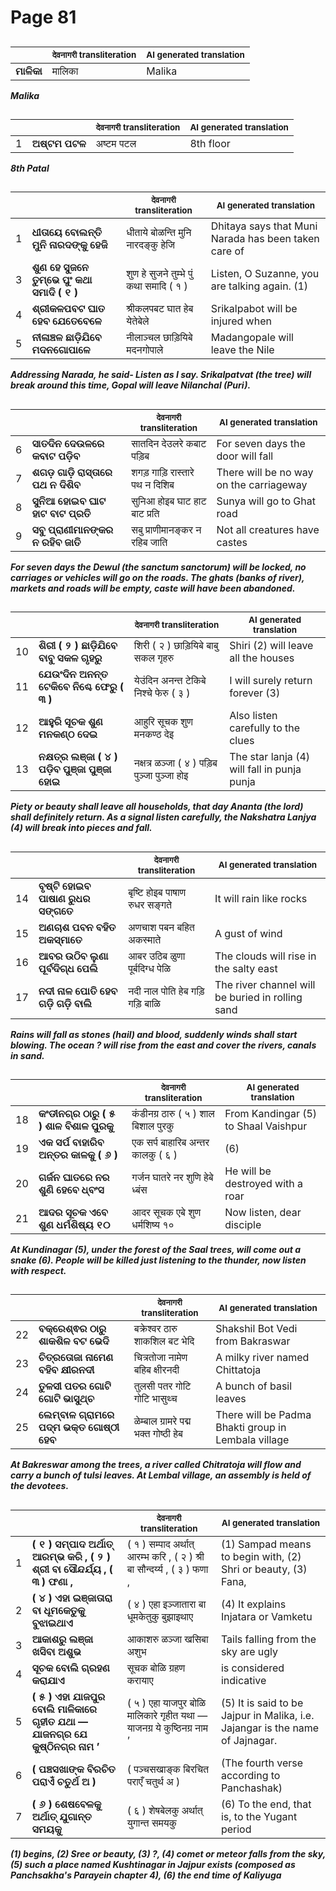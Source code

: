 # Page 81
## 
| | <sub>देवनागरी transliteration</sub> | <sub>AI generated translation</sub> |
| --- | --- | ---|
| **ମାଳିକା** | मालिका | Malika | <!-- Block 1 -->
<!-- Section [1],  -->
<!-- Placeholder for translation. Place text between the underscores(_) and with no leading or trailing spaces. -->
**_Malika_**


## 
| | | <sub>देवनागरी transliteration</sub> | <sub>AI generated translation</sub> |
| --- | --- | --- | ---|
| 1 | **ଅଷ୍ଟମ ପଟଳ** | अष्टम पटल | 8th floor | <!-- Block 2 -->
<!-- Section [2],  -->
<!-- Placeholder for translation. Place text between the underscores(_) and with no leading or trailing spaces. -->
**_8th Patal_**


## 
| | | <sub>देवनागरी transliteration</sub> | <sub>AI generated translation</sub> |
| --- | --- | --- | ---|
| 1 | **ଧୀତାୟେ ବୋଲନ୍ତି ମୁନି ନାରଦଙ୍କୁ ହେଜି** | धीताये बोळन्ति मुनि नारदङ्कु हेजि | Dhitaya says that Muni Narada has been taken care of | <!-- Block 3 -->
| 3 | **ଶୁଣ ହେ ସୁଜନେ ତୁମ୍ଭେ ପୁଂ କଥା ସମାଦି ( ୧ )** | शुण हे सुजने तुम्भे पुं कथा समादि ( १ ) | Listen, O Suzanne, you are talking again. (1) | <!-- Block 3 -->
| 4 | **ଶ୍ରୀକଳପବଟ ଘାତ ହେବ ଯେତେବେଳେ** | श्रीकलपबट घात हेब येतेबेले | Srikalpabot will be injured when | <!-- Block 3 -->
| 5 | **ନୀଳାଞ୍ଚଳ ଛାଡ଼ିଯିବେ ମଦନଗୋପାଳେ** | नीलाञ्चल छाड़ियिबे मदनगोपाले | Madangopale will leave the Nile | <!-- Block 3 -->

**_Addressing Narada, he said- Listen as I say. Srikalpatvat (the tree) will break around this time, Gopal will leave Nilanchal (Puri)._**

## 
| | | <sub>देवनागरी transliteration</sub> | <sub>AI generated translation</sub> |
| --- | --- | --- | ---|
| 6 | **ସାତଦିନ ଦେଉଳରେ କବାଟ ପଡ଼ିବ** | सातदिन देउलरे कबाट पड़िब | For seven days the door will fall | <!-- Block 3 -->
| 7 | **ଶଗଡ଼ ଗାଡ଼ି ରାସ୍ତାରେ ପଥ ନ ଦିଶିବ** | शगड़ गाड़ि रास्तारे पथ न दिशिब | There will be no way on the carriageway | <!-- Block 3 -->
| 8 | **ସୁନିଆ ହୋଇବ ଘାଟ ହାଟ ବାଟ ପ୍ରତି** | सुनिआ होइब घाट हाट बाट प्रति | Sunya will go to Ghat road | <!-- Block 3 -->
| 9 | **ସବୁ ପ୍ରାଣୀମାନଙ୍କର ନ ରହିବ ଜାତି** | सबु प्राणीमानङ्कर न रहिब जाति | Not all creatures have castes | <!-- Block 3 -->

**_For seven days the Dewul (the sanctum sanctorum) will be locked, no carriages or vehicles will go on the roads. The ghats (banks of river), markets and roads will be empty, caste will have been abandoned._**

## 
| | | <sub>देवनागरी transliteration</sub> | <sub>AI generated translation</sub> |
| --- | --- | --- | ---|
| 10 | **ଶିରୀ ( ୨ ) ଛାଡ଼ିଯିବେ ବାବୁ ସକଳ ଗୃହରୁ** | शिरी ( २ ) छाड़ियिबे बाबु सकल गृहरु | Shiri (2) will leave all the houses | <!-- Block 3 -->
| 11 | **ଯେଉଂଦିନ ଅନନ୍ତ ଟେକିବେ ନିଶ୍ଚେ ଫେରୁ ( ୩ )** | येउंदिन अनन्त टेकिबे निश्चे फेरु ( ३ ) | I will surely return forever (3) | <!-- Block 3 -->
| 12 | **ଆହୁରି ସୂଚକ ଶୁଣ ମନକଣ୍ଠ ଦେଇ** | आहुरि सूचक शुण मनकण्ठ देइ | Also listen carefully to the clues | <!-- Block 3 -->
| 13 | **ନକ୍ଷତ୍ର ଲଞ୍ଜା ( ୪ ) ପଡ଼ିବ ପୁଞ୍ଜା ପୁଞ୍ଜା ହୋଇ** | नक्षत्र ळञ्जा ( ४ ) पड़िब पुञ्जा पुञ्जा होइ | The star lanja (4) will fall in punja punja | <!-- Block 3 -->

**_Piety or beauty shall leave all households, that day Ananta (the lord) shall definitely return. As a signal listen carefully, the Nakshatra Lanjya (4) will break into pieces and fall._**

## 
| | | <sub>देवनागरी transliteration</sub> | <sub>AI generated translation</sub> |
| --- | --- | --- | ---|
| 14 | **ବୃଷ୍ଟି ହୋଇବ ପାଷାଣ ରୁଧର ସଙ୍ଗତେ** | बृष्टि होइब पाषाण रुधर सङ्गते | It will rain like rocks | <!-- Block 3 -->
| 15 | **ଅଣଚାଶ ପବନ ବହିତ ଅକସ୍ମାତେ** | अणचाश पबन बहित अकस्माते | A gust of wind | <!-- Block 3 -->
| 16 | **ଆବର ଉଠିବ ଲୁଣା ପୂର୍ବଦିଗ୍ଧ ପେଲି** | आबर उठिब ळुणा पूर्बदिग्ध पेळि | The clouds will rise in the salty east | <!-- Block 3 -->
| 17 | **ନଦୀ ନାଳ ପୋତି ହେବ ଗଡ଼ି ଗଡ଼ି ବାଲି** | नदी नाल पोति हेब गड़ि गड़ि बाळि | The river channel will be buried in rolling sand | <!-- Block 3 -->

**_Rains will fall as stones (hail) and blood, suddenly winds shall start blowing. The ocean ? will rise from the east and cover the rivers, canals in sand._**

## 
| | | <sub>देवनागरी transliteration</sub> | <sub>AI generated translation</sub> |
| --- | --- | --- | ---|
| 18 | **କଂଡୀନଗ୍ର ଠାରୁ ( ୫ ) ଶାଳ ବିଶାଳ ପୁରକୁ** | कंडीनग्र ठारु ( ५ ) शाल बिशाल पुरकु | From Kandingar (5) to Shaal Vaishpur | <!-- Block 3 -->
| 19 | **ଏକ ସର୍ପ ବାହାରିବ ଅନ୍ତର କାଳକୁ ( ୬ )** | एक सर्प बाहारिब अन्तर कालकु ( ६ ) | (6) | <!-- Block 3 -->
| 20 | **ଗର୍ଜନ ଘାତରେ ନର ଶୁଣି ହେବେ ଧ୍ବଂସ** | गर्जन घातरे नर शुणि हेबे ध्बंस | He will be destroyed with a roar | <!-- Block 3 -->
| 21 | **ଆଦର ସୂଚକ ଏବେ ଶୁଣ ଧର୍ମଶିଷ୍ୟ ୧୦** | आदर सूचक एबे शुण धर्मशिष्य १० | Now listen, dear disciple | <!-- Block 3 -->

**_At Kundinagar (5), under the forest of the Saal trees, will come out a snake (6). People will be killed just listening to the thunder, now listen with respect._**

## 
| | | <sub>देवनागरी transliteration</sub> | <sub>AI generated translation</sub> |
| --- | --- | --- | ---|
| 22 | **ବକ୍ରେଶ୍ଵର ଠାରୁ ଶାକଶିଳ ବଟ ଭେଦି** | बक्रेश्वर ठारु शाकशिल बट भेदि | Shakshil Bot Vedi from Bakraswar | <!-- Block 3 -->
| 23 | **ଚିତ୍ରତୋଜା ନାମେଣ ବହିବ କ୍ଷୀରନଦୀ** | चित्रतोजा नामेण बहिब क्षीरनदी | A milky river named Chittatoja | <!-- Block 3 -->
| 24 | **ତୁଳସୀ ପତର ଗୋଟି ଗୋଟି ଭାସୁଥ୍ଚ** | तुलसी पतर गोटि गोटि भासुथ्च | A bunch of basil leaves | <!-- Block 3 -->
| 25 | **ଲେମ୍ବାଳ ଗ୍ରାମରେ ପଦ୍ମ ଭକ୍ତ ଗୋଷ୍ଠୀ ହେବ** | ळेम्बाल ग्रामरे पद्म भक्त गोष्ठी हेब | There will be Padma Bhakti group in Lembala village | <!-- Block 3 -->
<!-- Section [3], [4],  -->
<!-- Placeholder for translation. Place text between the underscores(_) and with no leading or trailing spaces. -->
**_At Bakreswar among the trees, a river called Chitratoja will flow and carry a bunch of tulsi leaves. At Lembal village, an assembly is held of the devotees._**


## 
| | | <sub>देवनागरी transliteration</sub> | <sub>AI generated translation</sub> |
| --- | --- | --- | ---|
| 1 | **( ୧ ) ସମ୍ପାଦ ଅର୍ଥାତ୍ ଆରମ୍ଭ କରି , ( ୨ ) ଶ୍ରୀ ବା ସୌନ୍ଦର୍ଯ୍ୟ , ( ୩ ) ଫଣା ,** | ( १ ) सम्पाद अर्थात् आरम्भ करि , ( २ ) श्री बा सौन्दर्य्य , ( ३ ) फणा , | (1) Sampad means to begin with, (2) Shri or beauty, (3) Fana, | <!-- Block 5 -->
| 2 | **( ୪ ) ଏହା ଇଞ୍ଜାତାରା ବା ଧୂମକେତୁକୁ ବୁଝାଇଥାଏ** | ( ४ ) एहा इञ्जातारा बा धूमकेतुकु बुझाइथाए | (4) It explains Injatara or Vamketu | <!-- Block 5 -->
| 3 | **ଆକାଶରୁ ଲଞ୍ଜା ଖସିବା ଅଶୁଭ** | आकाशरु ळञ्जा खसिबा अशुभ | Tails falling from the sky are ugly | <!-- Block 5 -->
| 4 | **ସୂଚକ ବୋଲି ଗ୍ରହଣ କରାଯାଏ** | सूचक बोळि ग्रहण करायाए | is considered indicative | <!-- Block 5 -->
| 5 | **( ୫ ) ଏହା ଯାଜପୁର ବୋଲି ମାଳିକାରେ ଗୃହୀତ ଯଥା — ଯାଜନଗ୍ର ଯେ କୁଷ୍ଠିନଗ୍ର ନାମ ’** | ( ५ ) एहा याजपुर बोळि मालिकारे गृहीत यथा — याजनग्र ये कुष्ठिनग्र नाम ’ | (5) It is said to be Jajpur in Malika, i.e. Jajangar is the name of Jajnagar. | <!-- Block 6 -->
| 6 | **( ପଞ୍ଚସଖାଙ୍କ ବିରଚିତ ପରାଏଁ ଚତୁର୍ଥ ଅ )** | ( पञ्चसखाङ्क बिरचित पराएँ चतुर्थ अ ) | (The fourth verse according to Panchashak) | <!-- Block 6 -->
| 7 | **( ୬ ) ଶେଷବେଳକୁ ଅର୍ଥାତ୍ ଯୁଗାନ୍ତ ସମୟକୁ** | ( ६ ) शेषबेलकु अर्थात् युगान्त समयकु | (6) To the end, that is, to the Yugant period | <!-- Block 7 -->
<!-- Section [5],  -->
<!-- Section [6],  -->
<!-- Section [7],  -->
<!-- Placeholder for translation. Place text between the underscores(_) and with no leading or trailing spaces. -->
**_(1) begins, (2) Sree or beauty, (3) ?, (4) comet or meteor falls from the sky, (5) such a place named Kushtinagar in Jajpur exists (composed as Panchsakha's Parayein chapter 4), (6) the end time of Kaliyuga_**
